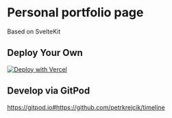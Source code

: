 # Personal portfolio page
Based on SvelteKit

## Deploy Your Own

[![Deploy with Vercel](https://vercel.com/button)](https://vercel.com/new/clone?repository-url=https%3A%2F%2Fgithub.com%2Fvercel%2Fvercel%2Ftree%2Fmain%2Fexamples%2Fsveltekit&project-name=sveltekit-vercel&repository-name=sveltekit-vercel&demo-title=SvelteKit%20%2B%20Vercel&demo-description=SvelteKit%20app%20fetching%20data%20from%20the%20SpaceX%20GraphQL%20API.&demo-url=https%3A%2F%2Fsveltekit.examples.vercel.com%2F&demo-image=https%3A%2F%2Fsveltekit.examples.vercel.com%2Ftwitter.png)

## Develop via GitPod
https://gitpod.io#https://github.com/petrkrejcik/timeline
